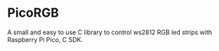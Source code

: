 # PicoRGB
A small and easy to use C library to control ws2812 RGB led strips with Raspberry Pi Pico, C SDK.
